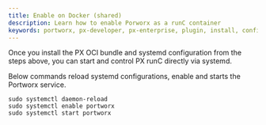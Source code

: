 ```yaml
---
title: Enable on Docker (shared)
description: Learn how to enable Porworx as a runC container
keywords: portworx, px-developer, px-enterprise, plugin, install, configure, container, storage, runc, oci
---
```


Once you install the PX OCI bundle and systemd configuration from the steps above, you can start and control PX runC directly via systemd.

Below commands reload systemd configurations, enable and starts the Portworx service.


```text
sudo systemctl daemon-reload
sudo systemctl enable portworx
sudo systemctl start portworx
```

